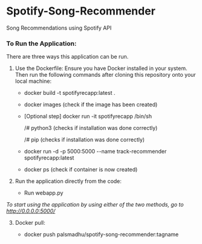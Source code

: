 # Spotify-Song-Recommender
Song Recommendations using Spotify API

### To Run the Application:

There are three ways this application can be run.

1. Use the Dockerfile:
Ensure you have Docker installed in your system. Then run the following commands after cloning this repository onto your local machine:

   * docker build -t spotifyrecapp:latest .

   * docker images (check if the image has been created)

   * [Optional step] docker run -it spotifyrecapp /bin/sh
 
     /# python3 (checks if installation was done correctly)
 
     /# pip (checks if installation was done correctly)
 
   * docker run -d -p 5000:5000 --name track-recommender spotifyrecapp:latest
 
   * docker ps (check if container is now created)

2. Run the application directly from the code:

   * Run webapp.py

_To start using the application by using either of the two methods, go to http://0.0.0.0:5000/_
   
   
3. Docker pull:

   * docker push palsmadhu/spotify-song-recommender:tagname

